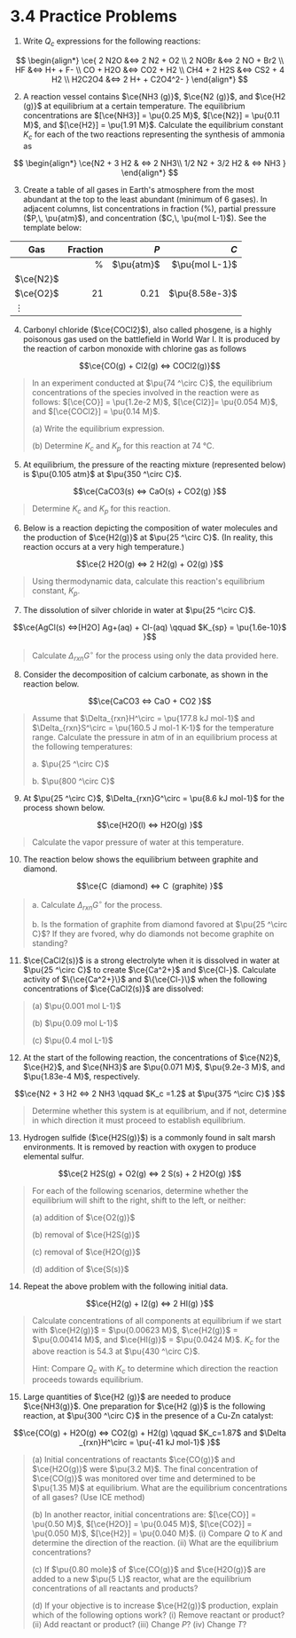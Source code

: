 # 3.4  Practice Problems

1. Write $Q_c$ expressions for the following reactions:

$$
\begin{align*}
\ce{
2 N2O &<=> 2 N2 + O2 \\
2 NOBr &<=> 2 NO + Br2 \\
HF &<=> H+ + F- \\
CO + H2O &<=> CO2 + H2 \\
CH4 + 2 H2S &<=> CS2 + 4 H2 \\
H2C2O4 &<=> 2 H+ + C2O4^2-
}
\end{align*}
$$

2. A reaction vessel contains $\ce{NH3 (g)}$, $\ce{N2 (g)}$, and $\ce{H2 (g)}$ at equilibrium at a certain temperature. The equilibrium concentrations are $[\ce{NH3}] = \pu{0.25 M}$, $[\ce{N2}] = \pu{0.11 M}$, and $[\ce{H2}] = \pu{1.91 M}$. Calculate the equilibrium constant $K_c$ for each of the two reactions representing the synthesis of ammonia as

$$
\begin{align*}
\ce{N2 + 3 H2 & <=> 2 NH3\\
1/2 N2 + 3/2 H2 & <=> NH3
}
\end{align*}
$$

3. Create a table of all gases in Earth's atmosphere from the most abundant at the top to the least abundant (minimum of 6 gases). In adjacent columns, list concentrations in fraction ($\%$), partial pressure ($P,\, \pu{atm}$), and concentration ($C,\, \pu{mol L-1}$). See the template below:
   
| Gas       | Fraction   |   $P$   |   $C$   |
|------  |-----: | ------: | --------: |
|     | $\%$      | $\pu{atm}$ | $\pu{mol L-1}$ |
| $\ce{N2}$ |       |        |         |
| $\ce{O2}$ | $21$    | $0.21$   | $\pu{8.58e-3}$    |
| $\vdots$  |     |     |       |

4. Carbonyl chloride ($\ce{COCl2}$), also called phosgene, is a highly poisonous gas used on the battlefield in World War I. It is produced by the reaction of carbon monoxide with chlorine gas as follows

$$\ce{CO(g) + Cl2(g)  <=> COCl2(g)}$$

>In an experiment conducted at $\pu{74 ^\circ C}$, the equilibrium concentrations of the species involved in the reaction were as follows: $[\ce{CO}] = \pu{1.2e-2 M}$, $[\ce{Cl2}]= \pu{0.054 M}$, and $[\ce{COCl2}] = \pu{0.14 M}$. 
>
>(a) Write the equilibrium expression. 
>
>(b) Determine $K_c$ and $K_p$ for this reaction at 74 °C.

5. At equilibrium, the pressure of the reacting mixture (represented below) is $\pu{0.105 atm}$ at $\pu{350 ^\circ C}$. 

$$\ce{CaCO3(s) <=> CaO(s) + CO2(g)
}$$
>Determine $K_c$ and $K_p$ for this reaction.

6. Below is a reaction depicting the composition of water molecules and the production of $\ce{H2(g)}$ at $\pu{25 ^\circ C}$. (In reality, this reaction occurs at a very high temperature.)

$$\ce{2 H2O(g) <=> 2 H2(g) + O2(g)
}$$
> Using thermodynamic data, calculate this reaction's equilibrium constant, $K_p$.

7. The dissolution of silver chloride in water at $\pu{25 ^\circ C}$. 

$$\ce{AgCl(s) <=>[H2O] Ag+(aq) + Cl-(aq) \qquad $K_{sp} = \pu{1.6e-10}$
}$$
> Calculate $\Delta_{rxn}G^\circ$ for the process using only the data provided here.

8. Consider the decomposition of calcium carbonate, as shown in the reaction below. 

$$\ce{CaCO3 <=> CaO + CO2
}$$
>Assume that $\Delta_{rxn}H^\circ = \pu{177.8 kJ mol-1}$ and $\Delta_{rxn}S^\circ = \pu{160.5 J mol-1 K-1}$ for the temperature range.  Calculate the pressure in atm of in an equilibrium process at the following temperatures:
>
>a.  $\pu{25 ^\circ C}$ 
>
>b. $\pu{800 ^\circ C}$

9. At $\pu{25 ^\circ C}$, $\Delta_{rxn}G^\circ = \pu{8.6 kJ mol-1}$ for the process shown below. 

$$\ce{H2O(l) <=> H2O(g)
}$$
> Calculate the vapor pressure of water at this temperature.

10. The reaction below shows the equilibrium between graphite and diamond.

$$\ce{C  (diamond) <=> C  (graphite)
}$$

> a. Calculate $\Delta_{rxn}G^\circ$ for the process.
> 
> b. Is the formation of graphite from diamond favored at $\pu{25 ^\circ C}$? If they are fvored, why do diamonds not become graphite on standing?

11. $\ce{CaCl2(s)}$ is a strong electrolyte when it is dissolved in water at $\pu{25 ^\circ C}$ to create $\ce{Ca^2+}$ and $\ce{Cl-}$. Calculate activity of $\{\ce{Ca^2+}\}$ and $\{\ce{Cl-}\}$ when the following concentrations of $\ce{CaCl2(s)}$ are dissolved: 

> (a) $\pu{0.001 mol L-1}$
> 
> (b) $\pu{0.09 mol L-1}$
> 
> (c) $\pu{0.4 mol L-1}$ 

12. At the start of the following reaction, the concentrations of $\ce{N2}$, $\ce{H2}$, and $\ce{NH3}$ are $\pu{0.071 M}$, $\pu{9.2e-3 M}$, and $\pu{1.83e-4 M}$, respectively. 

$$\ce{N2 + 3 H2 <=> 2 NH3 \qquad $K_c =1.2$ at $\pu{375 ^\circ C}$
}$$
>Determine whether this system is at equilibrium, and if not, determine in which direction it must proceed to establish equilibrium.

13. Hydrogen sulfide ($\ce{H2S(g)}$) is a commonly found in salt marsh environments. It is removed by reaction with oxygen to produce elemental sulfur.

$$\ce{2 H2S(g) + O2(g) <=> 2 S(s) + 2 H2O(g)
}$$

>For each of the following scenarios, determine whether the equilibrium will shift to the right, shift to the left, or neither: 
>
>(a) addition of $\ce{O2(g)}$
>
>(b) removal of $\ce{H2S(g)}$
>
>(c) removal of $\ce{H2O(g)}$
>
>(d) addition of $\ce{S(s)}$

14. Repeat the above problem with the following initial data.

$$\ce{H2(g) + I2(g) <=> 2 HI(g)
}$$

>Calculate concentrations of all components at equilibrium if we start with $\ce{H2(g)}$ = $\pu{0.00623 M}$, $\ce{H2(g)}$ = $\pu{0.00414 M}$, and $\ce{HI(g)}$ =  $\pu{0.0424 M}$. $K_c$ for the above reaction is $54.3$ at $\pu{430 ^\circ C}$. 
>
>Hint: Compare $Q_c$ with $K_c$ to determine which direction the reaction proceeds towards equilibrium.

15. Large quantities of $\ce{H2 (g)}$ are needed to produce $\ce{NH3(g)}$. One preparation for $\ce{H2 (g)}$ is the following reaction, at $\pu{300 ^\circ C}$ in the presence of a Cu-Zn catalyst:

$$\ce{CO(g) + H2O(g) <=> CO2(g) + H2(g) \qquad $K_c=1.87$ and $\Delta _{rxn}H^\circ = \pu{-41 kJ mol-1}$
}$$

>(a) Initial concentrations of reactants $\ce{CO(g)}$ and $\ce{H2O(g)}$ were $\pu{3.2 M}$. The final concentration of $\ce{CO(g)}$ was monitored over time and determined to be $\pu{1.35 M}$ at equilibrium. What are the equilibrium concentrations of all gases? (Use ICE method) 
>
>(b) In another reactor, initial concentrations are: $[\ce{CO}] = \pu{0.50 M}$, $[\ce{H2O}] = \pu{0.045 M}$, $[\ce{CO2}] = \pu{0.050 M}$, $[\ce{H2}] = \pu{0.040 M}$. (i) Compare $Q$ to $K$ and determine the direction of the reaction. (ii) What are the equilibrium concentrations?
>
>(c) If $\pu{0.80 mole}$ of $\ce{CO(g)}$ and $\ce{H2O(g)}$ are added to a new $\pu{5 L}$ reactor, what are the equilibrium concentrations of all reactants and products?
>
>(d) If your objective is to increase $\ce{H2(g)}$ production, explain which of the following options work? (i) Remove reactant or product? (ii) Add reactant or product? (iii) Change $P$? (iv) Change $T$?
